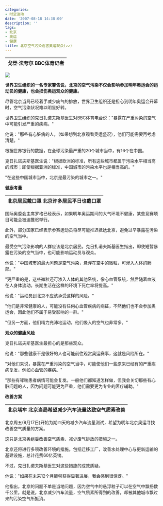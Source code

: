 ```yaml
---
categories:
- 时空波动
date: '2007-08-18 14:38:00'
description: ''
tags:
- 北京
- 奥运
- 健康
title: 北京空气污染危害奥运观众(zz)
---
```



| 戈登·法夸尔        BBC体育记者 |
| --- |

![](http://boke9cheng.files.wordpress.com/2007/08/999999.gif)  



**世界卫生组织的一名专家警告说，北京的空气污染不仅会影响参加明年奥运会的运动员的健康，也会损伤奥运观众的健康。**



尽管北京当局已经着手减少废气的排放，世界卫生组织还是担心到明年奥运会开幕时，空气污染状况难以明显好转。




世界卫生组织的克日扎诺夫斯基医生对BBC体育电台说："暴露在严重污染的空气中可能引发严重的疾病。"




他说："那些有心脏病的人，（如果想到北京观看奥运盛况），他们可能需要再考虑清楚。"




根据世界银行的数据，在全球污染最严重的20个城市当中，有16个在中国。




克日扎诺夫斯基医生说："根据欧洲的标准，所有这些城市都属于污染水平相当高的城市；即使根据亚洲的标准，中国城市的污染水平也是相当高的。"




"在这些中国城市当中，北京是最污染的城市之一。"



**健康考量**






| 北京居民戴口罩 北京许多居民平日也戴口罩 |
| --- |

















国际奥委会主席罗格已经表示，如果明年奥运期间的大气环境不健康，某些竞赛项目可能会被迫推迟举行。




此外，部分国家已经表示参赛运动员将尽可能推迟抵达北京，避免过早暴露在污染的空气当中。




最受空气污染影响的人群应该是北京居民。克日扎诺夫斯基医生指出，即使短暂暴露在污染的空气当中，也可能影响运动员与观众。




他说："中国城市的最大问题是空气污染，悬浮在空中的微粒，可渗入人体的肺部。"




"更严重的是，这些微粒还可渗入人体的其他系统，像心血管系统，然后随着血液在人身体流动。长期生活在这样的环境下死亡率将提高。"




他说："运动员到北京不应该承受这样的风险。"




"他们是非常健康的人，可能没有任何心血管疾病的病征，不然他们也不会参加奥运会，因此他们不属于易受影响的一群。"




"但另一方面，他们精力充沛地运动，他们吸入的空气也非常多。"



**观众的健康风险**



克日扎诺夫斯基医生最担心的是那些观众。




他说："那些健康不是很好的人也可能前往观赏奥运赛事，这就是风险所在。"




"对他们来说，暴露在严重污染的空气当中，可能使他们一些原来已经有的严重疾病复发，例如心血管的疾病。"




"那些有哮喘患者病情可能会复发。一般他们都知道怎样做，但我会关切那些有心脏问题的人，因为问题可能更为严重，他们需要更为专业的医疗辅助。"



**改善方案**






| 北京堵车 北京当局希望减少汽车流量达致空气质素改善 |
| --- |

















北京周五(8月17日)开始为期四天的减少汽车流量测试，希望为明年北京奥运寻找改善空气质量的方案。




这只是北京奥组委改善空气质素、减少废气排放的措施之一。




北京还将进行多项改善环境的措施，包括迁移工厂，改善水处理中心与更新运输的基建设施，总计花费60亿英镑。




不过，克日扎诺夫斯基医生对这些措施的成效质疑。




他说："如果在未来12个月能够获得显著进展，我会感到很惊讶。"




他指出，北京的问题不单是当地问题，因为空气中的悬浮粒子可以在空气中飘扬数千公里。就是说，北京减少汽车流量，空气质素所得到的改善，却被其他城市飘过来的污染空气所抵消。







 
  


